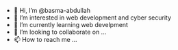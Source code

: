 - 👋 Hi, I’m @basma-abdullah
- 👀 I’m interested in web development and cyber security 
- 🌱 I’m currently learning web develpment 
- 💞️ I’m looking to collaborate on ...
- 📫 How to reach me ...

<!---
basma-abdullah/basma-abdullah is a ✨ special ✨ repository because its `README.md` (this file) appears on your GitHub profile.
You can click the Preview link to take a look at your changes.
--->
